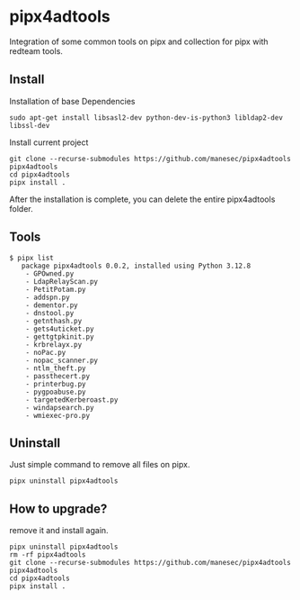 # pipx4adtools
Integration of some common tools on pipx and collection for pipx with redteam tools.

## Install

Installation of base Dependencies

```
sudo apt-get install libsasl2-dev python-dev-is-python3 libldap2-dev libssl-dev
```

Install current project

```
git clone --recurse-submodules https://github.com/manesec/pipx4adtools pipx4adtools
cd pipx4adtools
pipx install .
```

After the installation is complete, you can delete the entire pipx4adtools folder.

## Tools

```
$ pipx list
   package pipx4adtools 0.0.2, installed using Python 3.12.8
    - GPOwned.py
    - LdapRelayScan.py
    - PetitPotam.py
    - addspn.py
    - dementor.py
    - dnstool.py
    - getnthash.py
    - gets4uticket.py
    - gettgtpkinit.py
    - krbrelayx.py
    - noPac.py
    - nopac_scanner.py
    - ntlm_theft.py
    - passthecert.py
    - printerbug.py
    - pygpoabuse.py
    - targetedKerberoast.py
    - windapsearch.py
    - wmiexec-pro.py
```

## Uninstall

Just simple command to remove all files on pipx.

```
pipx uninstall pipx4adtools
```


## How to upgrade?

remove it and install again.

```
pipx uninstall pipx4adtools
rm -rf pipx4adtools
git clone --recurse-submodules https://github.com/manesec/pipx4adtools pipx4adtools
cd pipx4adtools
pipx install .
```

